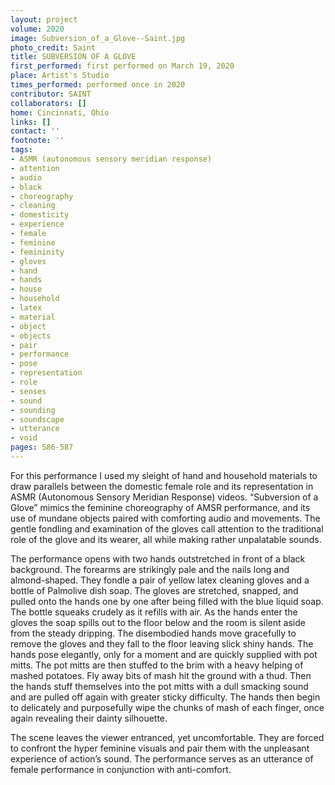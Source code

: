 ```yaml
---
layout: project
volume: 2020
image: Subversion_of_a_Glove--Saint.jpg
photo_credit: Saint
title: SUBVERSION OF A GLOVE
first_performed: first performed on March 19, 2020
place: Artist's Studio
times_performed: performed once in 2020
contributor: SAINT
collaborators: []
home: Cincinnati, Ohio
links: []
contact: ''
footnote: ''
tags:
- ASMR (autonomous sensory meridian response)
- attention
- audio
- black
- choreography
- cleaning
- domesticity
- experience
- female
- feminine
- femininity
- gloves
- hand
- hands
- house
- household
- latex
- material
- object
- objects
- pair
- performance
- pose
- representation
- role
- senses
- sound
- sounding
- soundscape
- utterance
- void
pages: 586-587
---
```


For this performance I used my sleight of hand and household materials to draw parallels between the domestic female role and its representation in ASMR (Autonomous Sensory Meridian Response) videos. “Subversion of a Glove” mimics the feminine choreography of AMSR performance, and its use of mundane objects paired with comforting audio and movements. The gentle fondling and examination of the gloves call attention to the traditional role of the glove and its wearer, all while making rather unpalatable sounds.

The performance opens with two hands outstretched in front of a black background. The forearms are strikingly pale and the nails long and almond-shaped. They fondle a pair of yellow latex cleaning gloves and a bottle of Palmolive dish soap. The gloves are stretched, snapped, and pulled onto the hands one by one after being filled with the blue liquid soap. The bottle squeaks crudely as it refills with air. As the hands enter the gloves the soap spills out to the floor below and the room is silent aside from the steady dripping. The disembodied hands move gracefully to remove the gloves and they fall to the floor leaving slick shiny hands. The hands pose elegantly, only for a moment and are quickly supplied with pot mitts. The pot mitts are then stuffed to the brim with a heavy helping of mashed potatoes. Fly away bits of mash hit the ground with a thud. Then the hands stuff themselves into the pot mitts with a dull smacking sound and are pulled off again with greater sticky difficulty. The hands then begin to delicately and purposefully wipe the chunks of mash of each finger, once again revealing their dainty silhouette. 

The scene leaves the viewer entranced, yet uncomfortable. They are forced to confront the hyper feminine visuals and pair them with the unpleasant experience of action’s sound. The performance serves as an utterance of female performance in conjunction with anti-comfort. 